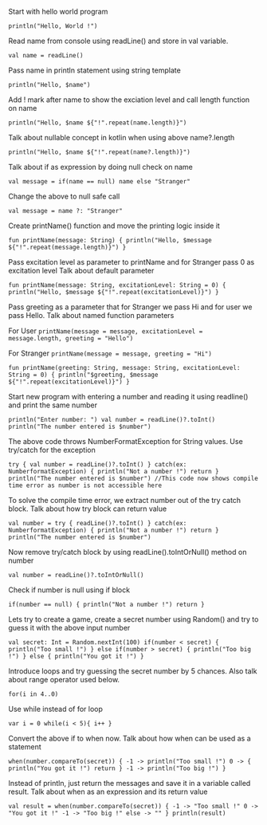 Start with hello world program

`println("Hello, World !")`

Read name from console using readLine() and store in val variable.

`val name = readLine()`

Pass name in println statement using string template

`println("Hello, $name")`

Add ! mark after name to show the exciation level and call length function on name

`println("Hello, $name ${"!".repeat(name.length)}")`

Talk about nullable concept in kotlin when using above name?.length

`println("Hello, $name ${"!".repeat(name?.length)}")`

Talk about if as expression by doing null check on name

`val message = if(name == null) name else "Stranger"`

Change the above to null safe call

`val message = name ?: "Stranger"`

Create printName() function and move the printing logic inside it

`fun printName(message: String) {
     println("Hello, $message ${"!".repeat(message.length)}")
 }`
 
Pass excitation level as parameter to printName and for Stranger pass 0 as excitation level
Talk about default parameter

`fun printName(message: String, excitationLevel: String = 0) {
      println("Hello, $message ${"!".repeat(excitationLevel)}")
}`

Pass greeting as a parameter that for Stranger we pass Hi and for user we pass Hello.
Talk about named function parameters

For User
`printName(message = message, excitationLevel = message.length, greeting = "Hello")`

For Stranger
`printName(message = message, greeting = "Hi")`

`fun printName(greeting: String, message: String, excitationLevel: String = 0) {
      println("$greeting, $message ${"!".repeat(excitationLevel)}")
}`

Start new program with entering a number and reading it using readline() and print the same number

`println("Enter number: ")
 val number = readLine()?.toInt()
 println("The number entered is $number")
`

The above code throws NumberFormatException for String values. Use try/catch for the exception

`try {
 val number = readLine()?.toInt()
} catch(ex: NumberformatException) {
println("Not a number !")
return
}
println("The number entered is $number") //This code now shows compile time error as number is not accessible here
`

To solve the compile time error, we extract number out of the try catch block. Talk about how try block can return value

`val number = try {
  readLine()?.toInt()
} catch(ex: NumberformatException) {
println("Not a number !")
return
}
println("The number entered is $number")
`

Now remove try/catch block by using readLine().toIntOrNull() method on number

`val number = readLine()?.toIntOrNull()`

Check if number is null using if block

`if(number == null) {
println("Not a number !")
return
}`

Lets try to create a game, create a secret number using Random() and try to guess it with the above input number

`val secret: Int = Random.nextInt(100)
if(number < secret) {
println("Too small !")
} else if(number > secret) {
println("Too big !")
} else {
println("You got it !")
}
`

Introduce loops and try guessing the secret number by 5 chances. Also talk about range operator used below.

`for(i in 4..0)` 

Use while instead of for loop

`var i = 0
while(i < 5){
i++
}`

Convert the above if to when now. Talk about how when can be used as a statement

`when(number.compareTo(secret)) {
-1 -> println("Too small !")
0 -> {
println("You got it !")
return
}
-1 -> println("Too big !")
}`

Instead of println, just return the messages and save it in a variable called result. Talk about when as an expression and its return value

`
val result = when(number.compareTo(secret)) {
             -1 -> "Too small !"
             0 -> "You got it !"
             -1 -> "Too big !"
             else -> ""
             }
println(result)
`